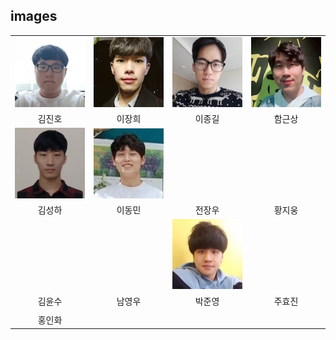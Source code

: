 ## images
|          |  |            |   |
| :-------------: | :-------------: | :-------------: | :-----: |
| ![](JinhoKim.jpg) |  ![](JangheeLee.jpg)| ![](JonggilLee.jpg) | ![](KeunsangHam.jpg)| 
| 김진호 |  이장희 | 이종길 | 함근상 | 
| ![](SunghaKim.jpg) |  ![](DongminLee.jpg)|   |  | 
| 김성하 |  이동민 | 전장우  | 황지웅 | 
|  |  | ![](JoonyoungPark.jpg)  |  | 
| 김윤수 |  남영우 | 박준영  | 주효진 | 
|  |  |   |  | 
| 홍인화 |   |   |  | 
